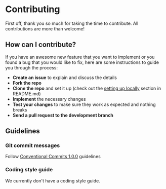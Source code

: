 # Contributing

First off, thank you so much for taking the time to contribute. All contributions are more than welcome!

## How can I contribute?

If you have an awesome new feature that you want to implement or you found a bug that you would like to fix, here are some instructions to guide you through the process:

- **Create an issue** to explain and discuss the details
- **Fork the repo**
- **Clone the repo** and set it up (check out the [setting up locally](https://github.com/ASKnetCommunity/Training/tree/development#setting-up-and-running-locally) section in README.md)
- **Implement** the necessary changes
- **Test your changes** to make sure they work as expected and nothing breaks
- **Send a pull request to the development branch**

## Guidelines

### Git commit messages

Follow [Conventional Commits 1.0.0](https://www.conventionalcommits.org/en/v1.0.0/) guidelines

### Coding style guide

We currently don't have a coding style guide.
